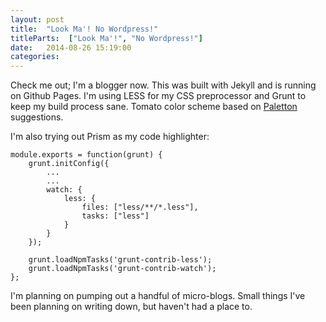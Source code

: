 ```yaml
---
layout: post
title:  "Look Ma'! No Wordpress!"
titleParts:  ["Look Ma'!", "No Wordpress!"]
date:   2014-08-26 15:19:00
categories:
---
```


Check me out; I'm a blogger now. This was built with Jekyll and is running on Github Pages. I'm using LESS for my CSS preprocessor and Grunt to keep my build process sane. Tomato color scheme based on [Paletton](http://paletton.com/#uid=1070u0kn5w0dlMviJDfsvuaurnr) suggestions.

I'm also trying out Prism as my code highlighter:

<pre><code class="language-javascript">module.exports = function(grunt) {
    grunt.initConfig({
        ...
        ...
        watch: {
            less: {
                files: ["less/**/*.less"],
                tasks: ["less"]
            }
        }
    });

    grunt.loadNpmTasks('grunt-contrib-less');
    grunt.loadNpmTasks('grunt-contrib-watch');
};
</code></pre>

I'm planning on pumping out a handful of micro-blogs. Small things I've been planning on writing down, but haven't had a place to.

